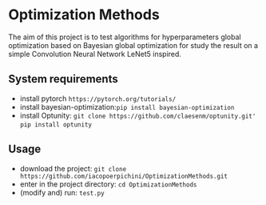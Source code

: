 # Optimization Methods

The aim of this project is to test algorithms for hyperparameters global optimization based on Bayesian global optimization for study the result on a simple Convolution Neural Network LeNet5 inspired. 

## System requirements
+ install pytorch `https://pytorch.org/tutorials/`
+ install bayesian-optimization:`pip install bayesian-optimization`
+ install Optunity: `git clone https://github.com/claesenm/optunity.git'`
`pip install optunity`

## Usage
+ download the project:
`git clone https://github.com/iacopoerpichini/OptimizationMethods.git`
+ enter in the project directory:
`cd OptimizationMethods`
+ (modify and) run: `test.py`